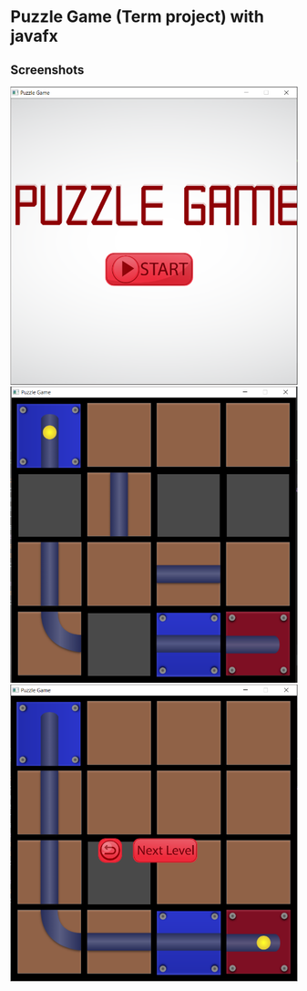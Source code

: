 # Puzzle Game (Term project) with javafx

## Screenshots
![](./src/images/StartingScreen.PNG "Starting Screen")
![](./src/images/level2start.png "Example Start")
![](./src/images/endoflevel1.PNG "Example End Of Level")
